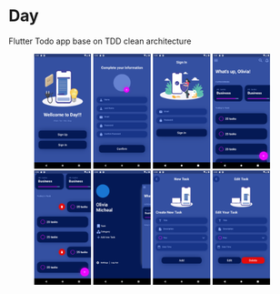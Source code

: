 # Day
Flutter Todo app base on TDD clean architecture
<div align="center">
<img src="screenshot/1.png" width="20%">
<img src="screenshot/2.png" width="20%">
<img src="screenshot/3.png" width="20%">
<img src="screenshot/4.png" width="20%">
<img src="screenshot/5.png" width="20%">
<img src="screenshot/6.png" width="20%">
<img src="screenshot/7.png" width="20%">
<img src="screenshot/8.png" width="20%">
</div>
